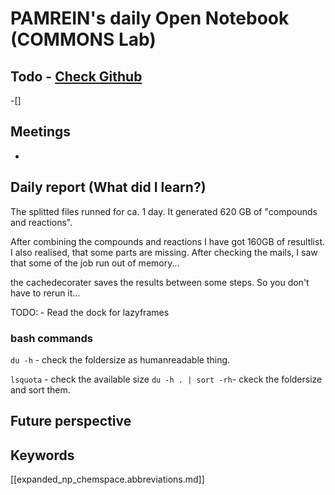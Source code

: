 
# PAMREIN's daily Open Notebook (COMMONS Lab)

## Todo - [Check Github](https://github.com/orgs/commons-research/projects/2/views/1)
-[]


## Meetings
-


## Daily report (What did I learn?)
The splitted files runned for ca. 1 day. It generated 620 GB of "compounds and reactions".

After combining the compounds and reactions I have got 160GB of resultlist. 
I also realised, that some parts are missing. After checking the mails, I saw that some of the job run out of memory...

the cachedecorater saves the results between some steps. So you don't have to rerun it...

TODO: - Read the dock for lazyframes

### bash commands
`du -h` - check the foldersize as humanreadable thing.

`lsquota` - check the available size
`du -h . | sort -rh`- ckeck the foldersize and sort them.


## Future perspective



## Keywords
[[expanded_np_chemspace.abbreviations.md]]
